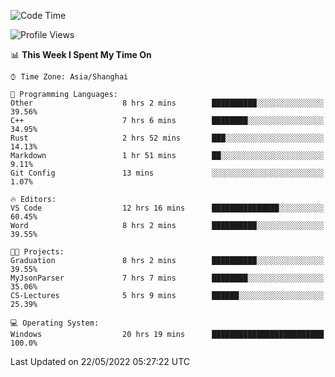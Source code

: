 <!--START_SECTION:waka-->
![Code Time](http://img.shields.io/badge/Code%20Time-39%20hrs%2027%20mins-blue)

![Profile Views](http://img.shields.io/badge/Profile%20Views-81-blue)

📊 **This Week I Spent My Time On** 

```text
⌚︎ Time Zone: Asia/Shanghai

💬 Programming Languages: 
Other                    8 hrs 2 mins        ██████████░░░░░░░░░░░░░░░   39.56% 
C++                      7 hrs 6 mins        ████████░░░░░░░░░░░░░░░░░   34.95% 
Rust                     2 hrs 52 mins       ███░░░░░░░░░░░░░░░░░░░░░░   14.13% 
Markdown                 1 hr 51 mins        ██░░░░░░░░░░░░░░░░░░░░░░░   9.11% 
Git Config               13 mins             ░░░░░░░░░░░░░░░░░░░░░░░░░   1.07%

🔥 Editors: 
VS Code                  12 hrs 16 mins      ███████████████░░░░░░░░░░   60.45% 
Word                     8 hrs 2 mins        ██████████░░░░░░░░░░░░░░░   39.55%

🐱‍💻 Projects: 
Graduation               8 hrs 2 mins        ██████████░░░░░░░░░░░░░░░   39.55% 
MyJsonParser             7 hrs 7 mins        ████████░░░░░░░░░░░░░░░░░   35.06% 
CS-Lectures              5 hrs 9 mins        ██████░░░░░░░░░░░░░░░░░░░   25.39%

💻 Operating System: 
Windows                  20 hrs 19 mins      █████████████████████████   100.0%

```


 Last Updated on 22/05/2022 05:27:22 UTC
<!--END_SECTION:waka-->
